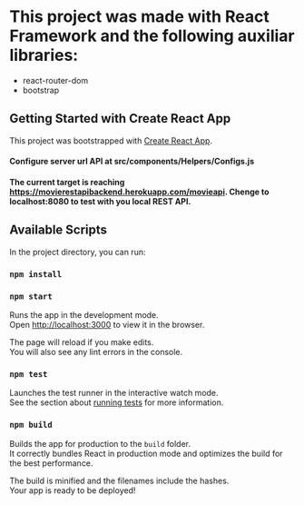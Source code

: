 # This project was made with React Framework and the following auxiliar libraries:
* react-router-dom
* bootstrap

## Getting Started with Create React App

This project was bootstrapped with [Create React App](https://github.com/facebook/create-react-app).

#### Configure server url API at src/components/Helpers/Configs.js
#### The current target is reaching https://movierestapibackend.herokuapp.com/movieapi. Chenge to localhost:8080 to test with you local REST API.

## Available Scripts

In the project directory, you can run:
### `npm install`
### `npm start`

Runs the app in the development mode.\
Open [http://localhost:3000](http://localhost:3000) to view it in the browser.

The page will reload if you make edits.\
You will also see any lint errors in the console.

### `npm test`

Launches the test runner in the interactive watch mode.\
See the section about [running tests](https://facebook.github.io/create-react-app/docs/running-tests) for more information.

### `npm build`

Builds the app for production to the `build` folder.\
It correctly bundles React in production mode and optimizes the build for the best performance.

The build is minified and the filenames include the hashes.\
Your app is ready to be deployed!
